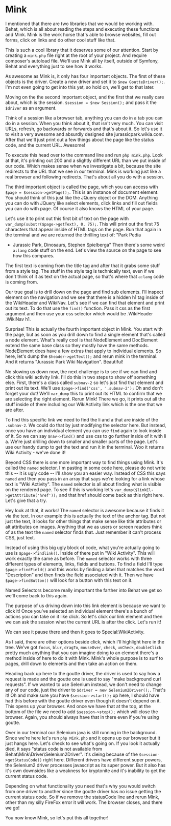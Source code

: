 # Mink

I mentioned that there are two libraries that we would be working with. 
Behat, which is all about reading the steps and executing these functions
and Mink. Mink is the work horse that's able to browse websites, fill out
forms, click on links and do other cool stuff like that. 

This is such a cool library that it deserves some of our attention. Start
by creating a `mink.php` file right at the root of your project. And require
composer's autoload file. We'll use Mink all by itself, outside of Symfony,
Behat and everything just to see how it works. 

As awesome as Mink is, it only has four important objects. The first of these
objects is the driver. Create a new driver and set it to `$new GoutteDriver();`.
I'm not even going to get into this yet, so hold on, we'll get to that later.

Moving on the the second important object, and the first that we really care about,
which is the session. `$session = $new Session();` and pass it the `$driver` as
an argument. 

Think of a session like a browser tab, anything you can do in a tab you can do
in a session. When you think about it, that isn't very much. You can visit URLs,
refresh, go backwards or forwards and that's about it. So let's use it to visit
a very awesome and absurdly designed site jurassicpark.wikia.com. After that we'll
just print out a few things about the page like the status code, and the current URL.
Awesome!

To execute this head over to the command line and run `php mink.php`. Look at that,
it's printing out 200 and a slightly different URL than we put inside of our code.
Which makes sense when we investigate a bit, because the site redirects to the URL
that we see in our terminal. Mink is working just like a real browser and following
redirects. That's about all you do with a session. 

The third important object is called the page, which you can access with 
`$page = $session->getPage();`. This is an instance of document element. You should
think of this just like the JQuery object or the DOM. Anything you can do with JQuery
like select elements, click links and fill out fields you can do with page.  Of course
it also knows the HTML of your page. 

Let's use it to print out this first bit of text on the page with `var_dump(substr($page->getText), 0, 75);`.
This will print out the first 75 characters that appear inside of HTML tags on the page.
Run that again in the terminal and we are returned the thrilling text of: "Park Pedia
- Jurassic Park, Dinosaurs, Stephen Spielberga" Then there's some weird `a:lang` code
stuff on the end. Let's view the source on the page to see how this compares. 

The first text is coming from the title tag and after that it grabs some stuff from a 
style tag. The stuff in the style tag is technically text, even if we don't think of it
as text on the actual page, so that's where that `a:lang` code is coming from. 

Our true goal is to drill down on the page and find sub elements. I'll inspect element on
the navigation and we see that there is a hidden h1 tag inside of the WikiHeader and WikiNav. 
Let's see if we can find that element and print out its text. To do that use the `find()` function. 
Pass it css as the first argument and then use your css selector which would be .WikiHeader
.WikiNav h1. 

Surprise! This is actually the fourth important object in Mink. You start with the
page, but as soon as you drill down to find a single element that's called a node element.
What's really cool is that NodeElement and DocElement extend the same base class so they mostly
have the same methods. NodeElement does have a few extras that apply to individual elements. 
So here, let's dump the `$header->getText();` and rerun mink in the terminal. And it returns 
"Jurassic Park Wiki Navigation". Beautiful!

No slowing us down now, the next challenge is to see if we can find and click this wiki activity link.
I'll do this in two steps to show off something else. First, there's a class called `subnav-2` so let's
just find that element and print out its text. We'll use `$page->find('css', '.subnav-2');` Oh and don't 
forget your dot! We'll `var_dump` this to print out its HTML to confirm that we are selecting the right 
element. Rerun Mink! There we go, it prints out all the stuff inside of there including our WikiActivity
link which is the one that we are after. 

To find this specific link we need to find the li and a that are inside of the `.subnav-2`. We could do
that by just modifying the selector here. But instead, once you have an individual element you can use
`find` again to look inside of it. So we can say `$nav->find()` and use css to go further inside of it
with li a. We're just drilling down to smaller and smaller parts of the page. Let's use our handy dump 
to get the text and run it in the terminal. Woo it returns Wiki Activity - we've done it!

Beyond CSS there is one more important way to find things using Mink. It's called the `named` selector.
I'm pasting in some code here, please do not write this -- it is ugly code -- I'll show you an easier way.
Instead of CSS this says `named` and then you pass in an array that says we're looking for a link whose text
is "Wiki Activity". The `named` selector is all about finding what is visible on the rendered page. To see
if this is working let's `var_dump($linkEl->getAttribute('href'));` and that href should come back as this
right here. Let's give that a try. 

Hey look at that, it works! The `named` selector is awesome because it finds it via the text. In our example
this is actually the text of the anchor tag. But not just the text, it looks for other things that make sense
like title attributes or alt attributes on images. Anything that we as users or screen readers think of as the
text the `named` selector finds that. Just remember it can't process CSS, just text. 

Instead of using this big ugly block of code, what you're actually going to use is `$page->findlink()`. Inside
of there put in "Wiki Activity". This will work exactly the same as before. The `named` selector works with three
different types of elements, links, fields and buttons. To find a field I'll type `$page->findField()` and this works
by finding a label that matches the word "Description" and then finds the field associated with it. Then we have
`$page->findButton()` will look for a button with this text on it. 

Named Selectors become really important the farther into Behat we get so we'll come back to this again. 

The purpose of us driving down into this link element is because we want to click it! Once you've selected
an individual element there's a bunch of actions you can take on it like click. So let's click our link element
and then we can ask the session what the current URL is after the click. Let's run it!

We can see it pause there and then it goes to Special:WikiActivity. 

As I said, there are other options beside click, which I'll highlight here in the tree. We've got `focus`, 
`blur`, `dragTo`, `mouseOver`, `check`, `unCheck`, `doubleClick` pretty much anything that you can imagine
doing to an element there's a method inside of here to do it with Mink. Mink's whole purpose is to surf to
pages, drill down to elements and then take an action on them. 

Heading back up here to the goutte driver, the driver is used to say how a request is made and the goutte
one is used to say "make background curl requests". If we wanted to use Selenium instead, we don't need
to change any of our code, just the driver to `$driver = new Selenium2Driver();`. That's it! Oh and make
sure you have `$session->start();` up here, I should have had this before with the goutte driver even though
it doesn't depend on it. This opens up your browser. And once we have that at the top, at the bottom of the
file we need to add `$session->stop();` which will close the browser. Again, you should always have that in
there even if you're using goutte. 

Over in our terminal our Selenium java is still running in the background. Since we're here let's run
`php Mink.php` and it opens up our browser but it just hangs here. Let's check to see what's going on.
If you look it actually died, it says "status code is not available from Behat\Mink\Driver\Selenium2Driver".
It's dieing because of the `$session->getStatusCode()` right here. Different drivers have different super powers,
the Selenium2 driver processes javascript as its super power. But it also has it's own downsides like a weakness
for kryptonite and it's inability to get the current status code.

Depending on what functionality you need that's why you would switch from one driver to another since the goutte
driver has no issue getting the current status code. So if we remove the statusCode line and rerun Mink, other than
my silly FireFox error it will work. The browser closes, and there we go!

You now know Mink, so let's put this all together!

